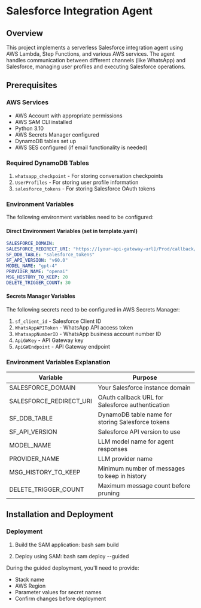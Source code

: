 
# Salesforce Integration Agent

## Overview
This project implements a serverless Salesforce integration agent using AWS Lambda, Step Functions, and various AWS services. The agent handles communication between different channels (like WhatsApp) and Salesforce, managing user profiles and executing Salesforce operations.

## Prerequisites

### AWS Services
- AWS Account with appropriate permissions
- AWS SAM CLI installed
- Python 3.10
- AWS Secrets Manager configured
- DynamoDB tables set up
- AWS SES configured (if email functionality is needed)

### Required DynamoDB Tables
1. `whatsapp_checkpoint` - For storing conversation checkpoints
2. `UserProfiles` - For storing user profile information
3. `salesforce_tokens` - For storing Salesforce OAuth tokens

### Environment Variables
The following environment variables need to be configured:

#### Direct Environment Variables (set in template.yaml)
```yaml
SALESFORCE_DOMAIN: 
SALESFORCE_REDIRECT_URI: "https://[your-api-gateway-url]/Prod/callback/"
SF_DDB_TABLE: "salesforce_tokens"
SF_API_VERSION: "v60.0"
MODEL_NAME: "gpt-4"
PROVIDER_NAME: "openai"
MSG_HISTORY_TO_KEEP: 20
DELETE_TRIGGER_COUNT: 30
```

#### Secrets Manager Variables
The following secrets need to be configured in AWS Secrets Manager:

1. `sf_client_id` - Salesforce Client ID
2. `WhatsAppAPIToken` - WhatsApp API access token
3. `WhatsappNumberID` - WhatsApp business account number ID
4. `ApiGWKey` - API Gateway key
5. `ApiGWEndpoint` - API Gateway endpoint

### Environment Variables Explanation

| Variable | Purpose |
|----------|----------|
| SALESFORCE_DOMAIN | Your Salesforce instance domain |
| SALESFORCE_REDIRECT_URI | OAuth callback URL for Salesforce authentication |
| SF_DDB_TABLE | DynamoDB table name for storing Salesforce tokens |
| SF_API_VERSION | Salesforce API version to use |
| MODEL_NAME | LLM model name for agent responses |
| PROVIDER_NAME | LLM provider name |
| MSG_HISTORY_TO_KEEP | Minimum number of messages to keep in history |
| DELETE_TRIGGER_COUNT | Maximum message count before pruning |

## Installation and Deployment


### Deployment

1. Build the SAM application:
bash
sam build


2. Deploy using SAM:
bash
sam deploy --guided


During the guided deployment, you'll need to provide:
- Stack name
- AWS Region
- Parameter values for secret names
- Confirm changes before deployment

